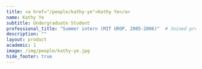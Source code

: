 ```yaml
---
title: <a href="/people/kathy-ye">Kathy Ye</a>
name: Kathy Ye
subtitle: Undergraduate Student
professional_title: "Summer intern (MIT UROP, 2005-2006)"  # Joined professional titles
description: ""
layout: product
academic: 1
image: /img/people/kathy-ye.jpg
hide_footer: true
---
```

